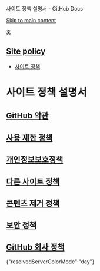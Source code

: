 사이트 정책 설명서 - GitHub Docs

[Skip to main content](#main-content)

[홈](/ko)

[Site policy](/ko/site-policy)
----------

* [사이트 정책](/ko/site-policy)

사이트 정책 설명서
==========

[GitHub 약관](/ko/site-policy/github-terms)
----------

[사용 제한 정책](/ko/site-policy/acceptable-use-policies)
----------

[개인정보보호정책](/ko/site-policy/privacy-policies)
----------

[다른 사이트 정책](/ko/site-policy/other-site-policies)
----------

[콘텐츠 제거 정책](/ko/site-policy/content-removal-policies)
----------

[보안 정책](/ko/site-policy/security-policies)
----------

[GitHub 회사 정책](/ko/site-policy/github-company-policies)
----------

{"resolvedServerColorMode":"day"}
